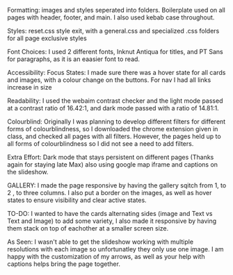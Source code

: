 
Formatting: images and styles seperated into folders. Boilerplate used on all pages with header, footer, and main. I also used kebab case throughout. 

Styles: reset.css style exit, with a general.css and specialized .css folders for all page exclusive styles

Font Choices:  I used 2 different fonts, Inknut Antiqua for titles, and PT Sans for paragraphs, as it is an eaasier font to read. 

Accessibility:
Focus States: I made sure there was a hover state for all cards and images, with a colour change on the buttons. For nav I had all links increase in size 

Readability: I used the webaim contrast checker and the light mode passed at a contrast ratio of 16.42:1, and dark mode passed with a ratio of 14.81:1. 

Colourblind: Originally I was planning to develop different filters for different forms of colourblindness, so I downloaded the chrome extension given in class, and checked all pages with all filters. However, the pages held up to all forms of colourblindness so I did not see a need to add filters.

Extra Effort: Dark mode that stays persistent on different pages (Thanks again for staying late Max) also using google map iframe and captions on the slideshow. 

GALLERY:
I made the page responsive by having the gallery sqitch from 1, to 2 , to three columns. I also put a border on the images, as well as hover states to ensure visibility and clear active states.

TO-DO:
I wanted to have the cards alternating sides (image and Text vs Text and Image) to add some variety, I also made it responsive by having them stack on top of eachother at a smaller screen size.

As Seen:
I wasn't able to get the slideshow working with multiple resolutions with each image so unfortunatley they only use one image. I am happy with the customization of my arrows, as well as your help with captions helps bring the page together.